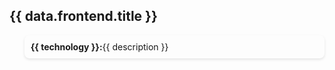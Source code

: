 <div class="section">
      <h2 class="text-[24px] color-[#2980b9]">{{ data.frontend.title }}</h2>
      <ul class="list p-0">
        <li v-for="(description, technology) in data.frontend.items" :key="technology" >
          <strong class="color-[#16a085]">{{ technology }}:</strong><span class="color-[#c0c0c0]">{{ description }}</span>
        </li>
      </ul>
</div>

<script setup lang="ts">
const data = {
  frontend: {
    title:  $frontmatter.props.title,
    items: {
      'Nest.js(node.js)' : 'A progressive Node.js framework for building efficient, reliable and scalable server-side applications',
      'Express.js(node.js)' : 'A fast, unopinionated, minimalist web framework for Node.js',
      'Fiber(Golang)' : 'Express inspired web framework build on top of Fasthttp, the fastest HTTP engine for Go',
      'Gin(Golang)' : 'A web framework written in Go (Golang). It features a Martini-like API with much better performance',
      'FastAPI(Python)' : 'A modern, fast (high-performance), web framework for building APIs with Python 3.6+ based on standard Python type hints',
    },
  }
}
</script>

<style>

.title {
  font-size: 28px;
  color: #2c3e50; /* Dark blue for the title to ensure readability */
  margin-bottom: 20px;
  background-color: #2B90B6;
  background-image: linear-gradient(45deg, #4EC5D4 10%, #146b8c 20%);
  background-size: 100%;
  -webkit-background-clip: text;
  -moz-background-clip: text;
  -webkit-text-fill-color: transparent;
  -moz-text-fill-color: transparent;
}



.list {
  list-style-type: none;
}

.list li {
  margin: 10px 0;
  padding: 10px;
  border-radius: 8px;
  box-shadow: 0 2px 4px rgba(0,0,0,0.1); /* Lighter shadow for a softer effect */
}

</style>
